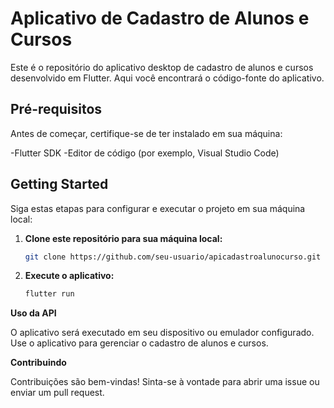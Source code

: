 # Aplicativo de Cadastro de Alunos e Cursos

Este é o repositório do aplicativo desktop de cadastro de alunos e cursos desenvolvido em Flutter. Aqui você encontrará o código-fonte do aplicativo.

## Pré-requisitos

Antes de começar, certifique-se de ter instalado em sua máquina:

-Flutter SDK
-Editor de código (por exemplo, Visual Studio Code)

## Getting Started

Siga estas etapas para configurar e executar o projeto em sua máquina local:

1. **Clone este repositório para sua máquina local:**

   ```bash
   git clone https://github.com/seu-usuario/apicadastroalunocurso.git

2. **Execute o aplicativo:**

   ```bash
   flutter run

**Uso da API**

O aplicativo será executado em seu dispositivo ou emulador configurado. Use o aplicativo para gerenciar o cadastro de alunos e cursos.

**Contribuindo**

Contribuições são bem-vindas! Sinta-se à vontade para abrir uma issue ou enviar um pull request.
